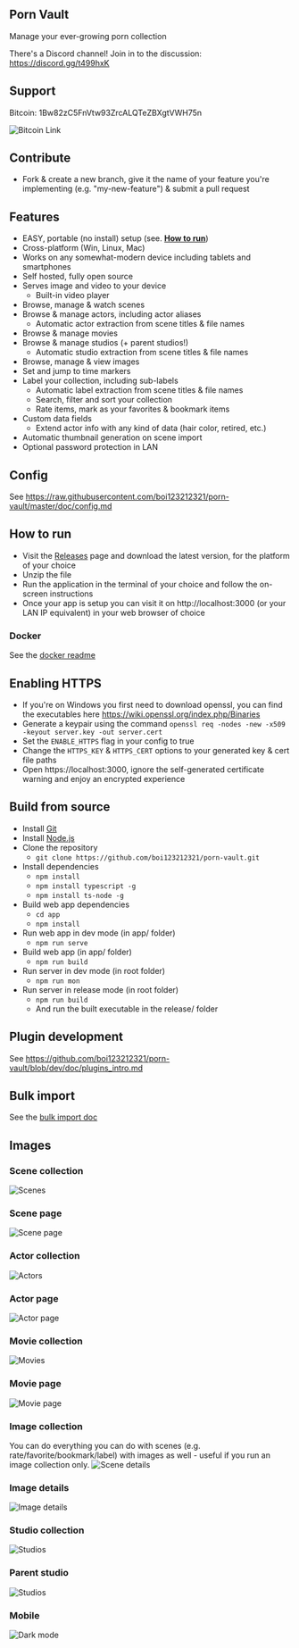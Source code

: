 ## Porn Vault

Manage your ever-growing porn collection

There's a Discord channel! Join in to the discussion: https://discord.gg/t499hxK

## Support

Bitcoin: 1Bw82zC5FnVtw93ZrcALQTeZBXgtVWH75n

![Bitcoin Link](https://raw.githubusercontent.com/boi123212321/porn-vault/master/doc/img/btc.png)

## Contribute

- Fork & create a new branch, give it the name of your feature you're implementing (e.g. "my-new-feature") & submit a pull request

## Features

- EASY, portable (no install) setup (see. [**How to run**](https://github.com/boi123212321/porn-vault#how-to-run))
- Cross-platform (Win, Linux, Mac)
- Works on any somewhat-modern device including tablets and smartphones
- Self hosted, fully open source
- Serves image and video to your device
  - Built-in video player
- Browse, manage & watch scenes
- Browse & manage actors, including actor aliases
  - Automatic actor extraction from scene titles & file names
- Browse & manage movies
- Browse & manage studios (+ parent studios!)
  - Automatic studio extraction from scene titles & file names
- Browse, manage & view images
- Set and jump to time markers
- Label your collection, including sub-labels
  - Automatic label extraction from scene titles & file names
  - Search, filter and sort your collection
  - Rate items, mark as your favorites & bookmark items
- Custom data fields
  - Extend actor info with any kind of data (hair color, retired, etc.)
- Automatic thumbnail generation on scene import
- Optional password protection in LAN

## Config

See https://raw.githubusercontent.com/boi123212321/porn-vault/master/doc/config.md

## How to run

- Visit the [Releases](https://github.com/boi123212321/porn-vault/releases) page and download the latest version, for the platform of your choice
- Unzip the file
- Run the application in the terminal of your choice and follow the on-screen instructions
- Once your app is setup you can visit it on http://localhost:3000 (or your LAN IP equivalent) in your web browser of choice

### Docker

See the [docker readme](doc/docker.md)

## Enabling HTTPS

- If you're on Windows you first need to download openssl, you can find the executables here https://wiki.openssl.org/index.php/Binaries
- Generate a keypair using the command `openssl req -nodes -new -x509 -keyout server.key -out server.cert`
- Set the `ENABLE_HTTPS` flag in your config to true
- Change the `HTTPS_KEY` & `HTTPS_CERT` options to your generated key & cert file paths
- Open https://localhost:3000, ignore the self-generated certificate warning and enjoy an encrypted experience

## Build from source

- Install [Git](https://git-scm.com/)
- Install [Node.js](https://nodejs.org/en/)
- Clone the repository
  - `git clone https://github.com/boi123212321/porn-vault.git`
- Install dependencies
  - `npm install`
  - `npm install typescript -g`
  - `npm install ts-node -g`
- Build web app dependencies
  - `cd app`
  - `npm install`
- Run web app in dev mode (in app/ folder)
  - `npm run serve`
- Build web app (in app/ folder)
  - `npm run build`
- Run server in dev mode (in root folder)
  - `npm run mon`
- Run server in release mode (in root folder)
  - `npm run build`
  - And run the built executable in the release/ folder

## Plugin development

See https://github.com/boi123212321/porn-vault/blob/dev/doc/plugins_intro.md

## Bulk import

See the [bulk import doc](doc/import.md)

## Images

### Scene collection

![Scenes](https://raw.githubusercontent.com/boi123212321/porn-vault/master/doc/img/scene_collection.jpg)

### Scene page

![Scene page](https://raw.githubusercontent.com/boi123212321/porn-vault/master/doc/img/scene_details.jpg)

### Actor collection

![Actors](https://raw.githubusercontent.com/boi123212321/porn-vault/master/doc/img/actor_collection.jpg)

### Actor page

![Actor page](https://raw.githubusercontent.com/boi123212321/porn-vault/master/doc/img/actor_details.jpg)

### Movie collection

![Movies](https://raw.githubusercontent.com/boi123212321/porn-vault/master/doc/img/movie_collection.jpg)

### Movie page

![Movie page](https://raw.githubusercontent.com/boi123212321/porn-vault/master/doc/img/movie_details.jpg)

### Image collection

You can do everything you can do with scenes (e.g. rate/favorite/bookmark/label) with images as well - useful if you run an image collection only.
![Scene details](https://raw.githubusercontent.com/boi123212321/porn-vault/master/doc/img/image_collection.jpg)

### Image details

![Image details](https://raw.githubusercontent.com/boi123212321/porn-vault/master/doc/img/image_details.jpg)

### Studio collection

![Studios](https://raw.githubusercontent.com/boi123212321/porn-vault/master/doc/img/studio_collection.jpg)

### Parent studio

![Studios](https://raw.githubusercontent.com/boi123212321/porn-vault/master/doc/img/parent_studio.jpg)

### Mobile

![Dark mode](https://raw.githubusercontent.com/boi123212321/porn-vault/master/doc/img/mobile.jpg)

